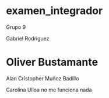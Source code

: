 # examen_integrador

Grupo 9


Gabriel Rodriguez

Oliver Bustamante
=================

Alan Cristopher Muñoz Badillo


Carolina Ulloa no me funciona nada
